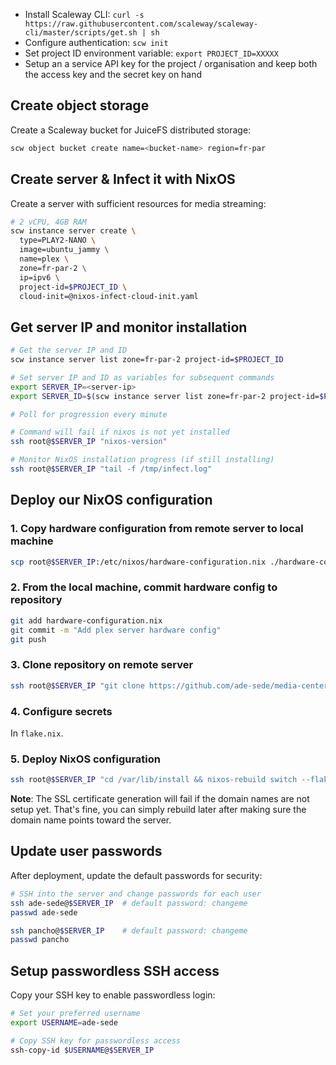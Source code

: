 - Install Scaleway CLI: `curl -s https://raw.githubusercontent.com/scaleway/scaleway-cli/master/scripts/get.sh | sh`
- Configure authentication: `scw init`
- Set project ID environment variable: `export PROJECT_ID=XXXXX`
- Setup an a service API key for the project / organisation and keep both the access key and the secret key on hand

## Create object storage

Create a Scaleway bucket for JuiceFS distributed storage:

```bash
scw object bucket create name=<bucket-name> region=fr-par
```

## Create server & Infect it with NixOS

Create a server with sufficient resources for media streaming:

```bash
# 2 vCPU, 4GB RAM
scw instance server create \
  type=PLAY2-NANO \
  image=ubuntu_jammy \
  name=plex \
  zone=fr-par-2 \
  ip=ipv6 \
  project-id=$PROJECT_ID \
  cloud-init=@nixos-infect-cloud-init.yaml
```

## Get server IP and monitor installation

```bash
# Get the server IP and ID
scw instance server list zone=fr-par-2 project-id=$PROJECT_ID

# Set server IP and ID as variables for subsequent commands
export SERVER_IP=<server-ip>
export SERVER_ID=$(scw instance server list zone=fr-par-2 project-id=$PROJECT_ID -o json | jq -r '.[0].id')

# Poll for progression every minute

# Command will fail if nixos is not yet installed
ssh root@$SERVER_IP "nixos-version"

# Monitor NixOS installation progress (if still installing)
ssh root@$SERVER_IP "tail -f /tmp/infect.log"
```

## Deploy our NixOS configuration

### 1. Copy hardware configuration from remote server to local machine

```bash
scp root@$SERVER_IP:/etc/nixos/hardware-configuration.nix ./hardware-configuration.nix
```

### 2. From the local machine, commit hardware config to repository

```bash
git add hardware-configuration.nix
git commit -m "Add plex server hardware config"
git push
```

### 3. Clone repository on remote server

```bash
ssh root@$SERVER_IP "git clone https://github.com/ade-sede/media-center.git /var/lib/install"
```

### 4. Configure secrets

In `flake.nix`.

### 5. Deploy NixOS configuration

```bash
ssh root@$SERVER_IP "cd /var/lib/install && nixos-rebuild switch --flake .#plex"
```

**Note**: The SSL certificate generation will fail if the domain names are not setup yet. That's fine, you can simply rebuild later after making sure the domain name points toward the server.

## Update user passwords

After deployment, update the default passwords for security:

```bash
# SSH into the server and change passwords for each user
ssh ade-sede@$SERVER_IP  # default password: changeme
passwd ade-sede

ssh pancho@$SERVER_IP    # default password: changeme
passwd pancho
```

## Setup passwordless SSH access

Copy your SSH key to enable passwordless login:

```bash
# Set your preferred username
export USERNAME=ade-sede

# Copy SSH key for passwordless access
ssh-copy-id $USERNAME@$SERVER_IP
```
